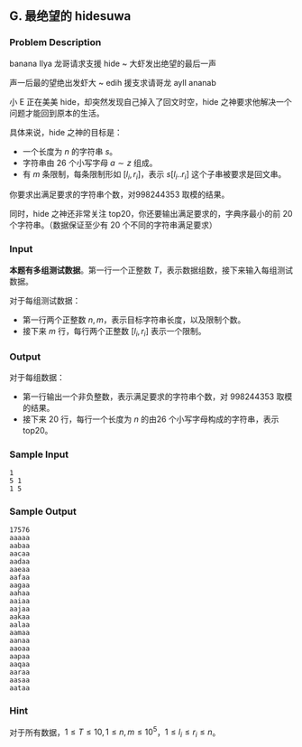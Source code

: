 ## G. 最绝望的 hidesuwa

### Problem Description

banana Ilya 龙哥请求支援 hide \~ 大虾发出绝望的最后一声

声一后最的望绝出发虾大 \~ edih 援支求请哥龙 aylI ananab

小 E 正在美美 hide，却突然发现自己掉入了回文时空，hide
之神要求他解决一个问题才能回到原本的生活。

具体来说，hide 之神的目标是：
- 一个长度为 $n$ 的字符串 $s$。
- 字符串由 $26$ 个小写字母 $a\sim z$ 组成。
- 有 $m$ 条限制，每条限制形如 $[l_i, r_i]$，表示 $s[l_i..r_i]$ 这个子串被要求是回文串。

你要求出满足要求的字符串个数，对$998244353$ 取模的结果。

同时，hide 之神还非常关注 top20，你还要输出满足要求的，字典序最小的前 $20$ 个字符串。（数据保证至少有 $20$ 个不同的字符串满足要求）

### Input

**本题有多组测试数据**。第一行一个正整数 $T$，表示数据组数，接下来输入每组测试数据。

对于每组测试数据：
- 第一行两个正整数 $n,m$，表示目标字符串长度，以及限制个数。
- 接下来 $m$ 行，每行两个正整数 $[l_i, r_i]$ 表示一个限制。

### Output

对于每组数据：
- 第一行输出一个非负整数，表示满足要求的字符串个数，对 $998244353$ 取模的结果。
- 接下来 $20$ 行，每行一个长度为 $n$ 的由$26$     个小写字母构成的字符串，表示 top20。

### Sample Input

```plain
1
5 1
1 5
```

### Sample Output

```plain
17576
aaaaa
aabaa
aacaa
aadaa
aaeaa
aafaa
aagaa
aahaa
aaiaa
aajaa
aakaa
aalaa
aamaa
aanaa
aaoaa
aapaa
aaqaa
aaraa
aasaa
aataa
```

### Hint

对于所有数据，$1\leq T\leq 10, 1\leq n, m\leq 10^5$，$1\leq l_i\leq r_i\leq n$。

